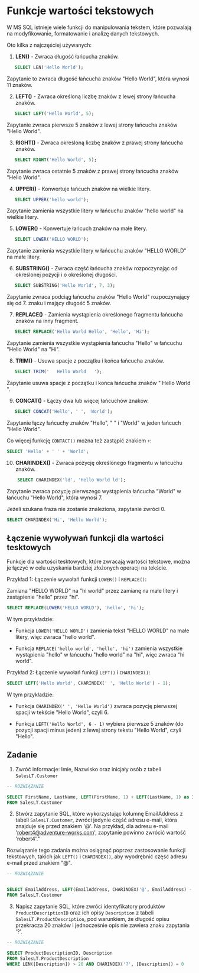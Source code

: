# Funkcje wartości tekstowych

W MS SQL istnieje wiele funkcji do manipulowania tekstem, które pozwalają na modyfikowanie, formatowanie i analizę danych tekstowych. 



Oto kilka z najczęściej używanych:



1. **LEN()** - Zwraca długość łańcucha znaków.




```sql
   SELECT LEN('Hello World');
```



   Zapytanie to zwraca długość łańcucha znaków "Hello World", która wynosi 11 znaków.



2. **LEFT()** - Zwraca określoną liczbę znaków z lewej strony łańcucha znaków.




```sql
   SELECT LEFT('Hello World', 5);
```

Zapytanie zwraca pierwsze 5 znaków z lewej strony łańcucha znaków "Hello World".



3. **RIGHT()** - Zwraca określoną liczbę znaków z prawej strony łańcucha znaków.




```sql
   SELECT RIGHT('Hello World', 5);
```

Zapytanie zwraca ostatnie 5 znaków z prawej strony łańcucha znaków "Hello World".

4. **UPPER()** - Konwertuje łańcuch znaków na wielkie litery.


```sql
   SELECT UPPER('hello world');
```

   Zapytanie zamienia wszystkie litery w łańcuchu znaków "hello world" na wielkie litery.



5. **LOWER()** - Konwertuje łańcuch znaków na małe litery.




```sql
   SELECT LOWER('HELLO WORLD');
```

Zapytanie zamienia wszystkie litery w łańcuchu znaków "HELLO WORLD" na małe litery.



6. **SUBSTRING()** - Zwraca część łańcucha znaków rozpoczynając od określonej pozycji i o określonej długości.




```sql
   SELECT SUBSTRING('Hello World', 7, 3);
```

Zapytanie zwraca podciąg łańcucha znaków "Hello World" rozpoczynający się od 7. znaku i mający długość 5 znaków.



7. **REPLACE()** - Zamienia wystąpienia określonego fragmentu łańcucha znaków na inny fragment.




```sql
   SELECT REPLACE('Hello World Hello', 'Hello', 'Hi');
```

Zapytanie zamienia wszystkie wystąpienia łańcucha "Hello" w łańcuchu "Hello World" na "Hi".



8. **TRIM()** - Usuwa spacje z początku i końca łańcucha znaków.




```sql
   SELECT TRIM('   Hello World   ');
```

Zapytanie usuwa spacje z początku i końca łańcucha znaków "   Hello World   ".



9. **CONCAT()** - Łączy dwa lub więcej łańcuchów znaków.




```sql
   SELECT CONCAT('Hello', ' ', 'World');
```

Zapytanie łączy łańcuchy znaków "Hello", " " i "World" w jeden łańcuch "Hello World".



Co więcej funkcję `CONTACT()` można też zastąpić znakiem `+`:




```sql
SELECT 'Hello' + ' ' + 'World';
```



10. **CHARINDEX()** - Zwraca pozycję określonego fragmentu w łańcuchu znaków.




```sql
    SELECT CHARINDEX('ld', 'Hello World ld');
```

Zapytanie zwraca pozycję pierwszego wystąpienia łańcucha "World" w łańcuchu "Hello World", która wynosi 7.

Jeżeli szukana fraza nie zostanie znaleziona, zapytanie zwróci 0.






```sql
SELECT CHARINDEX('Hi', 'Hello World');
```





## Łączenie wywoływań funkcji dla wartości tesktowych



Funkcje dla wartości tesktowych, które zwracają wartości tekstowe, można je łączyć w celu uzyskania bardziej złożonych operacji na tekście.



Przykład 1: Łączenie wywołań funkcji `LOWER()` i `REPLACE()`:

Zamiana "HELLO WORLD" na "hi world" przez zamianę na małe litery i zastąpienie "hello" przez "hi".


```sql
SELECT REPLACE(LOWER('HELLO WORLD'), 'hello', 'hi');
```





W tym przykładzie:

- Funkcja `LOWER('HELLO WORLD')` zamienia tekst "HELLO WORLD" na małe litery, więc zwraca "hello world".

- Funkcja `REPLACE('hello world', 'hello', 'hi')` zamienia wszystkie wystąpienia "hello" w łańcuchu "hello world" na "hi", więc zwraca "hi world".



Przykład 2: Łączenie wywołań funkcji `LEFT()` i `CHARINDEX()`:




```sql
SELECT LEFT('Hello World', CHARINDEX(' ', 'Hello World') - 1);
```

W tym przykładzie:

- Funkcja `CHARINDEX(' ', 'Hello World')` zwraca pozycję pierwszej spacji w tekście "Hello World", czyli 6.

- Funkcja `LEFT('Hello World', 6 - 1)` wybiera pierwsze 5 znaków (do pozycji spacji minus jeden) z lewej strony tekstu "Hello World", czyli "Hello".

## Zadanie

  

1. Zwróć informacje: Imie, Nazwisko oraz inicjały osób z tabeli `SalesLT.Customer`


```sql
-- ROZWIĄZANIE

SELECT FirstName, LastName, LEFT(FirstName, 1) + LEFT(LastName, 1) as Initials
FROM SalesLT.Customer
```

2. Stwórz zapytanie SQL, które wykorzystując kolumnę EmailAddress z tabeli `SalesLT.Customer`, zwróci jedynie część adresu e-mail, która znajduje się przed znakiem '@'. Na przykład, dla adresu e-mail 'robert4@adventure-works.com', zapytanie powinno zwrócić wartość 'robert4'."



Rozwiązanie tego zadania można osiągnąć poprzez zastosowanie funkcji tekstowych, takich jak `LEFT()` i `CHARINDEX()`, aby wyodrębnić część adresu e-mail przed znakiem "@".


```sql
-- ROZWIĄZANIE


SELECT EmailAddress, LEFT(EmailAddress, CHARINDEX('@', EmailAddress) - 1) as UserName
FROM SalesLT.Customer
```

3. Napisz zapytanie SQL, które zwróci identyfikatory produktów `ProductDescriptionID` oraz ich opisy `Description` z tabeli `SalesLT.ProductDescription`, pod warunkiem, że długość opisu przekracza 20 znaków i jednocześnie opis nie zawiera znaku zapytania '?'.


```sql
-- ROZWIĄZANIE

SELECT ProductDescriptionID, Description
FROM SalesLT.ProductDescription
WHERE LEN([Description]) > 20 AND CHARINDEX('?', [Description]) = 0
```
